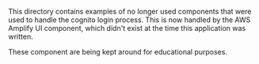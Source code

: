 This directory contains examples of no longer used components that were used to handle the 
cognito login process. This is now handled by the AWS Amplify UI component, which didn't exist
at the time this application was written.

These component are being kept around for educational purposes.